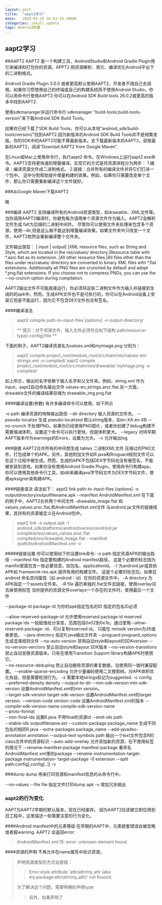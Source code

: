 ```yaml
---
layout: post
title:  "aapt2学习"
date:   2018-03-29 16:43:19 +0800
categories: jekyll update
tags: Android构建
---
```

aapt2学习
---

##AAPT2
AAPT2 是一个构建工具，AndroidStudio和Android Gradle Plugin用它来编译和打包你的资源。APPT2 把资源解析、索引、编译优化Android平台下的二进制格式。

Android Gradle Plugin 3.0.0 或者更高默认使用AAPT2，开发者不用自己去调用。如果你习惯使用自己的终端或自己的构建系统而不使用Android Studio，你可以用命令行使用AAPT2.你可以在Android SDK Build tools 26.0.2或更高的版本中找到AAPT2.

使用sdkmananger并运行命令行 sdkmanager "build-tools;build-tools-version"来下载Android SDK Build Tools。

如果你已经下载了SDK Build Tools，你可以从本地"android_sdk/build-tools/version/"找到AAPT2.因为新版本的Android SDK Build Tools并不是频繁发版，你的SDK中的AAPT2可能不算最新版本。去下载最新版本的AAPT2，获取最新的AAPT2，阅读“Downlad AAPT2 from Google Maven”.

在Linux或Mac上使用命令行，执行aapt2 命令。在Windows上运行aapt2.exe命令。AAPT2支持更快速的增量编译。实现它的方式是将资源进程分为两步：
1.编译：编译资源文件成二进制格式。
2.链接：合并所有的编译文件并将它们打进一个包中。
这中分割帮助提升增量构建的效果。例如，如果你只需要改变单个文件，那么你只需要重新编译这个文件就好。


###从Google Maven下载AAPT2

略

###编译
 AAPT2 支持编译所有的Android资源类型，如drawable、XML文件等。当你调用AAPT2编译时，你避免每次调用单个资源文件作为输入。AAPT2会解析文件生成.falt为后缀的二进制中间件。
尽管你可以使用文件夹处理来包含多个资源，使用--dir,但是这么做不能达到增量编译效果。如果文件夹中只改变一个文件，AAPT2依然会重新编译整个文件夹。

文件输出类型：
| input | output|
|XML resource files, such as String and Style, which are located in the res/values/ directory.|Resource table with *.asrc.flat as its extension.
|All other resource files.|All files other than the files under res/values/ directory are converted to binary XML files with *.flat extensions. Additionally all PNG files are crunched by default and adopt *.png.flat extensions. If you choose not to compress PNGs, you can use the --no-crunch option during compilation.


AAPT2输出文件不可能直接运行，你必须将这些二进制文件作为输入并链接到生成的的apk中。然而，生成APK文件也不是可执行的，你可以在Android设备上安装它但是不能运行，因为它不包含DEX文件也没有签名。

####编译语法

> aapt2 compile path-to-input-files [options] -o output-directory/

> ** 提示：对于资源文件，输入文件必须符合如下结构 path/resource-type[-config]/file **

下面的例子，AAPT2编译资源名为values.xml和myImage.png 分别为：

> aapt2 compile project_root/module_root/src/main/res/values-en/ strings.xml -o compiled/
> aapt2 compile project_root/module_root/src/main/res/drawable/ myImage.png -o compiled/

如上所示，输出的名字依赖于输入名字和父文件夹。例如，string.xml 作为input，aapt2自动命名输出文件 values-en_strings.arsc.flat.另一方面，drawable文件的编译结果存储为 drawable_img.png.flat


####编译设置(参数)
有许多编译命令可以使用，如下所示

-o path   编译资源的特殊输出路径
--dir directory   输入资源的文件夹。
--pseudo-localize 生成 pseudo-localized 默认string版本，如en-XA en-XB
--no-crunch  不处理PNG。如果你已经使用PNG图片，或者你创建了debug构建不需要缩减体积。设置这个命令可以执行更快，但是体积更大。
--legacy 对待早期AAPT版本作为warnings的Errors，设置为允许。 
-v  允许输出log


###链接
 AAPT2合并所有的中间想生成 tables 二进制XML文件 压缩过的PNG文件，打包成单个的APK。另外，其他附加文件如R.java和Rroguard规则文件可以在这个过程中被生成。然而，生成的APK不包括DEX字节码也没有被签名，不能被安装到游戏。如果你没有使用Android Gradle Plugin，使用命令行构建app，你可以使用其他命令行工具，如d8来编译java字节码文件为DEX字节码文件，使用apksigner来构建APK。

####链接语法
语法如下：
appt2 link path-to-input-files [options] -o outputdirectory/outputfilename.apk --manifest AndroidManifest.xml
在下面的例子中，AAPT2合并两个中间文件 -drawable_image.flat 和 values_values.arsc.flat,和AndroidManifest.xml文件 与android.jar文件的链接结果，其持有的资源被定义在Android包中。

> aapt2 link -o output.apk 
    -I android_sdk/platforms/android)version/android.jar
    compiled/res/values_values.arsc.flat
    compiled/res/drawable_Image.flat --manifest /path/to/AndroidManifest.xml -v

#####链接设置
你可以使用如下的设置link命令:
-o path 指定资源APK的输出路径
--manifest file 指定要构建的Android manifest路径。 
                这是个必要的标志因为manifst里面包含一些必要信息，如包名、applicationId。
-I 为android.jar或其他APK如 framewrok-res.apk 提供有用的构建文件。
                 这是个必要的标志位，如果在android 命名空间属性（如 android：id）在你的资源文件中。
-A directory 为APK指定一个assets文件夹。
-R file 遍历单独的.flat文件去链接，使用overlay词去掉使用<add-resource>标签
        当你提供的资源文件overlays一个存在的文件时，使用最后一个文件

--package-id package-id 为你的apk指定包名的ID
                        指定的包名ID必须

--allow-reserved-package-id  允许使用reserved package id
                             reserved package ids 一般赋值给分享库，范围包括0x02到0x7e。通过使用--allow-reserved-package-                             id，可以复制reserved id。
                            只能在 minsdk version为26或者更低。
--java directory             指定R.java输出文件夹
--proguard proguard_options  生成混淆规则文件
--no-auto-version            禁用自动style和layout的SDKversion
--no-version-verctors        禁止自动style和layout SDK版本
--no-version-transitions     禁止自动变换资源版本。只有在使用Transition Support library构建APK时使用它。	
--no-resource-deduping       禁止自动删除资源的重复数据，当使用同一值时兼容配置。
--enable-sparse-encoding     允许少量编码使用二叉搜索树。对APK体积优化有益，但是需要检测行为。
-z                           需要本地strings标记为suggested.
-c config                    
--preferred-density density
--output-to-dir
--min-sdk-version   min-sdk-version       设置AndroidManifest.xml的min version。           
--target-sdk-version target-sdk-version   设置AndroidManifest.xml的target version.
--version-code version-code               设置AndroidManifest.xml的版本
--compile-sdk-version-name compile-sdk-version-name  
--proto-format                
--non-final-ids               设置R.java 不带final的资源id
--emit-ids path               
--stable-ids outputfilename.ext
--custom-package package_name     生成不同包名的相同R.java
--extra-packages package_name
--add-javadoc-annotation annotation
--output-text-symbols path 输出一个text文件包含R的class文件中的资源标识
--auto-add-overlay 允许添加新的资源，在不使用<add-resource>标签的情况下
--rename-manifest-package manifest-package 重命名 AndroidManfiest.xml里的package
--rename-instrumentation-target-package instrumentation- target-package 
-0 extension
--split path:config[,config[..]]
-v

###dump
dump 用来打印资源和manifest信息的从命令行中。

--no-values
--file file 指定文件打印dump apk
-v 增加冗余输出


### aapt2的行为变化
AAPT为AAPT2早期的默认版本，现在已经废弃。
因为AAPT2应该被立即应用到旧工程中，这里描述一些需要注意的行为变化。

####Android manifest中的元素等级
在早期的AAPT中，元素嵌套错误会被忽略或者报warning.
AAPT2 会返回error:
>AndroidManifest.xml:15: error: unknown element <action> found.

####资源的声明
 不再允许在name属性中标识资源。
> <style name="foo" parent"bar">
        <item name="attr/my_attr">@color/pink</item>
  </style>

声明资源类型的方式会报错：
> Error:style attribute 'attr/attr/my_attr (aka my.package:attr/attr/my_attr)' not fouond.

为了解决这个问题，需要明确的声明type
> <style name= "foo" parent="bar">
     <item type = "attr" name = "my_attr">@color/pink</item>
  </style>

另外，如果声明了<style>元素，它的父元素也必须是style资源类型。否则会报一样的错
> Error:(...) invalid resource type 'attr' for parent of style

###Android
